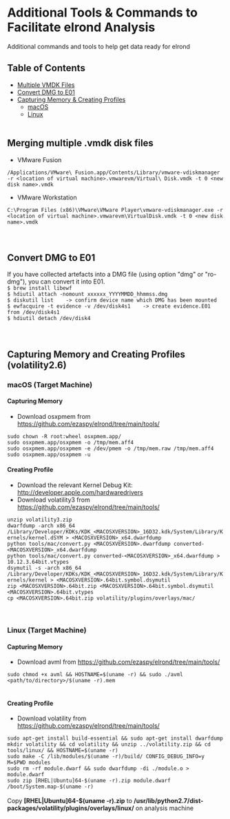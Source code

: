 # Additional Tools & Commands to Facilitate elrond Analysis

Additional commands and tools to help get data ready for elrond
<!-- TABLE OF CONTENTS -->
## Table of Contents

* [Multiple VMDK Files](#Merging-multiple-.vmdk-disk-files)
* [Convert DMG to E01](#Convert-DMG-to-E01)
* [Capturing Memory & Creating Profiles](#Capturing-Memory-and-Creating-Profiles-(volatility2.6))
    * [macOS](#macOS-(Target-Machine))
    * [Linux](#Linux-(Target-Machine))
<br><br>

## Merging multiple .vmdk disk files

* VMware Fusion

`/Applications/VMware\ Fusion.app/Contents/Library/vmware-vdiskmanager -r <location of virtual machine>.vmwarevm/Virtual\ Disk.vmdk -t 0 <new disk name>.vmdk`

* VMware Workstation

`C:\Program Files (x86)\VMware\VMware Player\vmware-vdiskmanager.exe -r <location of virtual machine>.vmwarevm\VirtualDisk.vmdk -t 0 <new disk name>.vmdk`
<br><br><br>

## Convert DMG to E01

If you have collected artefacts into a DMG file (using option "dmg" or "ro-dmg"), you can convert it into E01.<br>
`$ brew install libewf`<br>
`$ hdiutil attach -nomount xxxxxx_YYYYMMDD_hhmmss.dmg`<br>
`$ diskutil list    -> confirm device name which DMG has been mounted`<br>
`$ ewfacquire -t evidence -v /dev/disk4s1    -> create evidence.E01 from /dev/disk4s1`<br>
`$ hdiutil detach /dev/disk4`
<br><br><br>

## Capturing Memory and Creating Profiles (volatility2.6)

### macOS (Target Machine)

#### Capturing Memory
* Download osxpmem from https://github.com/ezaspy/elrond/tree/main/tools/<br>

`sudo chown -R root:wheel osxpmem.app/`<br>
`sudo osxpmem.app/osxpmem -o /tmp/mem.aff4`<br>
`sudo osxpmem.app/osxpmem -e /dev/pmem -o /tmp/mem.raw /tmp/mem.aff4`<br>
`sudo osxpmem.app/osxpmem -u`

#### Creating Profile
* Download the relevant Kernel Debug Kit: http://developer.apple.com/hardwaredrivers<br>
* Download volatility3 from https://github.com/ezaspy/elrond/tree/main/tools/<br>

`unzip volatility3.zip`<br>
`dwarfdump -arch x86_64 /Library/Developer/KDKs/KDK_<MACOSXVERSION>_16D32.kdk/System/Library/Kernels/kernel.dSYM > <MACOSXVERSION>_x64.dwarfdump`<br>
`python tools/mac/convert.py <MACOSXVERSION>.dwarfdump converted-<MACOSXVERSION>_x64.dwarfdump`<br>
`python tools/mac/convert.py converted-<MACOSXVERSION>_x64.dwarfdump > 10.12.3.64bit.vtypes`<br>
`dsymutil -s -arch x86_64 /Library/Developer/KDKs/KDK_<MACOSXVERSION>_16D32.kdk/System/Library/Kernels/kernel > <MACOSXVERSION>.64bit.symbol.dsymutil`<br>
`zip <MACOSXVERSION>.64bit.zip <MACOSXVERSION>.64bit.symbol.dsymutil <MACOSXVERSION>.64bit.vtypes`<br>
`cp <MACOSXVERSION>.64bit.zip volatility/plugins/overlays/mac/`<br>
<br><br>

### Linux (Target Machine)

#### Capturing Memory
* Download avml from https://github.com/ezaspy/elrond/tree/main/tools/<br>

`sudo chmod +x avml && HOSTNAME=$(uname -r) && sudo ./avml <path/to/directory>/$(uname -r).mem`<br><br>
#### Creating Profile
* Download volatility from https://github.com/ezaspy/elrond/tree/main/tools/<br>

`sudo apt-get install build-essential && sudo apt-get install dwarfdump`
`mkdir volatility && cd volatility && unzip ../volatility.zip && cd tools/linux/ && HOSTNAME=$(uname -r)`<br>
`sudo make -C /lib/modules/$(uname -r)/build/ CONFIG_DEBUG_INFO=y M=$PWD modules`<br>
`sudo rm -rf module.dwarf && sudo dwarfdump -di ./module.o > module.dwarf`<br>
`sudo zip [RHEL|Ubuntu]64-$(uname -r).zip module.dwarf /boot/System.map-$(uname -r)`<br><br>
Copy **[RHEL|Ubuntu]64-$(uname -r).zip** to **/usr/lib/python2.7/dist-packages/volatility/plugins/overlays/linux/** on analysis machine<br>
